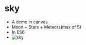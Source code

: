 # sky
- A demo in canvas
- Moon + Stars + Meteors(max of 5)
- In ES6
- ![sky](hhttps://github.com/eWangsf/za/blob/master/sky/sky.png)